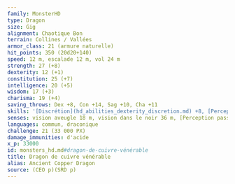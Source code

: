 ```yaml
---
family: MonsterHD
type: Dragon
size: Gig
alignment: Chaotique Bon
terrain: Collines / Vallées
armor_class: 21 (armure naturelle)
hit_points: 350 (20d20+140)
speed: 12 m, escalade 12 m, vol 24 m
strength: 27 (+8)
dexterity: 12 (+1)
constitution: 25 (+7)
intelligence: 20 (+5)
wisdom: 17 (+3)
charisma: 19 (+4)
saving_throws: Dex +8, Con +14, Sag +10, Cha +11
skills: '[Discrétion](hd_abilities_dexterity_discretion.md) +8, [Perception](hd_abilities_wisdom_perception.md) +17, [Supercherie](hd_abilities_charisma_supercherie.md) +11'
senses: vision aveugle 18 m, vision dans le noir 36 m, [Perception passive](hd_abilities_dexterity_perception_passive.md) 27
languages: commun, draconique
challenge: 21 (33 000 PX)
damage_immunities: d'acide
x_p: 33000
id: monsters_hd.md#dragon-de-cuivre-vénérable
title: Dragon de cuivre vénérable
alias: Ancient Copper Dragon
source: (CEO p)(SRD p)
---
```


